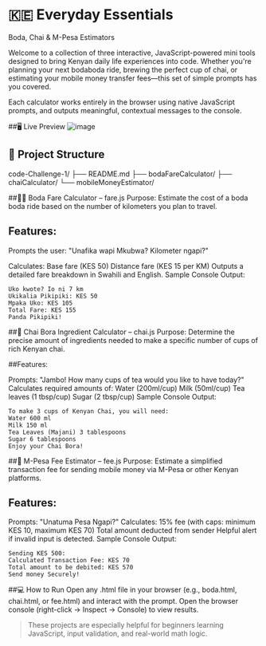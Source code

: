 # 🇰🇪 Everyday Essentials
Boda, Chai & M-Pesa Estimators

Welcome to a collection of three interactive, JavaScript-powered mini tools designed to bring Kenyan daily life experiences into code. Whether you're planning your next bodaboda ride, brewing the perfect cup of chai, or estimating your mobile money transfer fees—this set of simple prompts has you covered.

Each calculator works entirely in the browser using native JavaScript prompts, and outputs meaningful, contextual messages to the console.

##🖥️ Live Preview
![image](https://github.com/user-attachments/assets/4de6dbda-7de2-43ba-ad34-7b165a73f5a0)


## 📁 Project Structure
code-Challenge-1/
├── README.md
├── bodaFareCalculator/
├── chaiCalculator/
└── mobileMoneyEstimator/



##🚴🏽 Boda Fare Calculator – fare.js
Purpose: Estimate the cost of a boda boda ride based on the number of kilometers you plan to travel.

## Features:

Prompts the user: "Unafika wapi Mkubwa? Kilometer ngapi?"

Calculates:
Base fare (KES 50)
Distance fare (KES 15 per KM)
Outputs a detailed fare breakdown in Swahili and English.
Sample Console Output:
```
Uko kwote? Io ni 7 km
Ukikalia Pikipiki: KES 50
Mpaka Uko: KES 105
Total Fare: KES 155
Panda Pikipiki!

```
##🍵 Chai Bora Ingredient Calculator – chai.js
Purpose: Determine the precise amount of ingredients needed to make a specific number of cups of rich Kenyan chai.

##Features:

Prompts: "Jambo! How many cups of tea would you like to have today?"
Calculates required amounts of:
Water (200ml/cup)
Milk (50ml/cup)
Tea leaves (1 tbsp/cup)
Sugar (2 tbsp/cup)
Sample Console Output:
```
To make 3 cups of Kenyan Chai, you will need:
Water 600 ml
Milk 150 ml
Tea Leaves (Majani) 3 tablespoons
Sugar 6 tablespoons
Enjoy your Chai Bora!
```

##💸 M-Pesa Fee Estimator – fee.js
Purpose: Estimate a simplified transaction fee for sending mobile money via M-Pesa or other Kenyan platforms.

## Features:

Prompts: "Unatuma Pesa Ngapi?"
Calculates:
15% fee (with caps: minimum KES 10, maximum KES 70)
Total amount deducted from sender
Helpful alert if invalid input is detected.
Sample Console Output:
```
Sending KES 500:
Calculated Transaction Fee: KES 70
Total amount to be debited: KES 570
Send money Securely!
```
##💻 How to Run
Open any .html file in your browser (e.g., boda.html, chai.html, or fee.html) and interact with the prompt. Open the browser console (right-click → Inspect → Console) to view results.

> These projects are especially helpful for beginners learning JavaScript, input validation, and real-world math logic.


